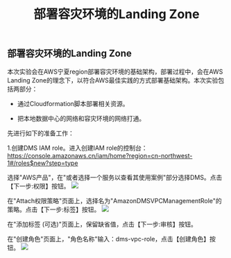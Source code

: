 ﻿---
title: "部署容灾环境的Landing Zone"
chapter: false
weight: 30
---

## 部署容灾环境的Landing Zone

本次实验会在AWS宁夏region部署容灾环境的基础架构，部署过程中，会在AWS Landing Zone的理念下，以符合AWS最佳实践的方式部署基础架构。本次实验包括两部分：

* 通过Cloudformation脚本部署相关资源。

* 把本地数据中心的网络和容灾环境的网络打通。

先进行如下的准备工作：

1.创建DMS IAM role。进入创建IAM role的控制台：https://console.amazonaws.cn/iam/home?region=cn-northwest-1#/roles$new?step=type

选择"AWS产品"，在"或者选择一个服务以查看其使用案例"部分选择DMS。点击【下一步:权限】按钮。
![](/images/LandingZoneOfDRSite/createDMSRole1.png)

在"Attach权限策略"页面上，选择名为"AmazonDMSVPCManagementRole"的策略。点击【下一步:标签】按钮。
![](/images/LandingZoneOfDRSite/createDMSRole2.png)

在"添加标签 (可选)"页面上，保留缺省值，点击【下一步:审核】按钮。

在"创建角色"页面上，"角色名称"输入：dms-vpc-role，点击【创建角色】按钮。
![](/images/LandingZoneOfDRSite/createDMSRole3.png)


